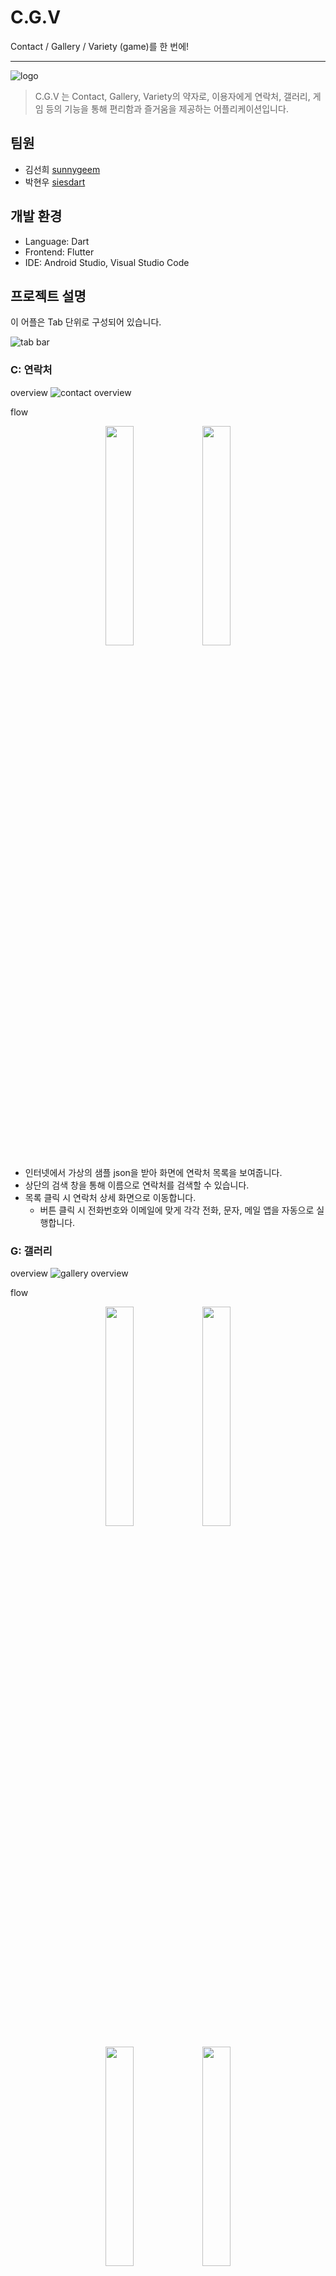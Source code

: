 # C.G.V

Contact / Gallery / Variety (game)를 한 번에!

---

![logo](https://github.com/siesdart/madcamp-week1/assets/91830035/2a2d5a39-f0b5-46af-9bff-50df9dd7ada5)

> C.G.V 는 Contact, Gallery, Variety의 약자로, 이용자에게 연락처, 갤러리, 게임 등의 기능을 통해 편리함과 즐거움을 제공하는 어플리케이션입니다.



## 팀원

- 김선희 [sunnygeem](https://github.com/sunnygeem)
- 박현우 [siesdart](https://github.com/siesdart)



## 개발 환경

- Language: Dart
- Frontend: Flutter
- IDE: Android Studio, Visual Studio Code



## 프로젝트 설명

이 어플은 Tab 단위로 구성되어 있습니다.

![tab bar](https://github.com/siesdart/madcamp-week1/assets/91830035/4ef75adc-337f-47f7-abaa-8f75d1286802)


### C: 연락처
overview
![contact overview](https://github.com/siesdart/madcamp-week1/assets/91830035/bed17ec9-027b-4458-83bb-62ba60883297)

flow
<p align="center">
    <img src="https://github.com/siesdart/madcamp-week1/assets/91830035/b3a18445-2478-444b-a44a-669e123adc5d" width="30%">
    <img src="https://github.com/siesdart/madcamp-week1/assets/91830035/8fe53027-647b-43a6-bc3a-117bd4890894" width="30%">
</p>

       
- 인터넷에서 가상의 샘플 json을 받아 화면에 연락처 목록을 보여줍니다.
- 상단의 검색 창을 통해 이름으로 연락처를 검색할 수 있습니다.
- 목록 클릭 시 연락처 상세 화면으로 이동합니다.
    - 버튼 클릭 시 전화번호와 이메일에 맞게 각각 전화, 문자, 메일 앱을 자동으로 실행합니다.
        

### G: 갤러리
overview
![gallery overview](https://github.com/siesdart/madcamp-week1/assets/91830035/70e82132-86e0-46f5-9ff2-7aa3879416c7)

flow
<p align="center">
    <img src="https://github.com/siesdart/madcamp-week1/assets/91830035/a1c16ea6-b513-49c5-88fc-e090da1d79be" width="30%">
    <img src="https://github.com/siesdart/madcamp-week1/assets/91830035/c0a9cd97-eacc-47fc-834c-4f3ef6e0a1d7" width="30%">
</p>
<p align="center">
    <img src="https://github.com/siesdart/madcamp-week1/assets/91830035/d63a54f1-b16f-49d0-ad68-5807f169c57e" width="30%">
    <img src="https://github.com/siesdart/madcamp-week1/assets/91830035/02e48d92-f529-4637-99e6-44af31cea4da" width="30%">
</p>


- 전체 이미지와 함께 ‘Like’한 이미지를 따로 볼 수 있습니다.
    - 각 section 안에서 scroll view를 제공합니다.
- 이미지를 클릭하면 이미지 상세 화면을 볼 수 있습니다.
    - 이미지 상세 화면은 이미지 이름, 원본 비율의 사진, ‘Like’ 버튼으로 구성되어 있습니다.
    - ‘Like’ 버튼을 누르면, ‘Liked Image’ section에 곧바로 반영되는 것을 볼 수 있습니다.
    - 이미 ‘Like’한 이미지의 상세 화면에서는 ‘Unlike’ 버튼을 통해 ‘Liked Image’ section에서 해당 이미지를 제거할 수 있습니다.
        

### V: 게임
overview
![game overview](https://github.com/siesdart/madcamp-week1/assets/91830035/4fc5b6e6-14bc-4f88-88f5-df4758d6a726)

flow
<p align="center">
    <img src="" width="30%">
</p>


- 사칙 연산 게임을 제공합니다.
    - 상단 바를 통해 레벨과 레벨 내 현재 풀고 있는 문제 번호를 볼 수 있습니다.
    - ‘How to play’ 버튼을 눌러 게임 설명을 볼 수 있습니다.
    - ‘Enter your answer…’ 라는 hint 메시지가 적힌 text box 에 답을 입력할 수 있습니다.
        - 이용자가 입력한 답에 대한 팝업 메시지는 다음과 같습니다.
            ![](https://github.com/siesdart/madcamp-week1/assets/91830035/ad8940ba-c435-4830-8c38-49592ff89cbd)
            
    - 레벨 3까지 모두 완료하거나, ‘Exit’ 버튼을 눌러 게임 결과 화면으로 이동할 수 있습니다.
        ![](https://github.com/siesdart/madcamp-week1/assets/91830035/b1f51d65-d230-49fc-b6be-047dbd85ed36)
        - 결과 화면에서는 (맞힌 문제 / 전체 문제) 비율, (문제 번호, 문제, 정답 여부, 이용자 입력 답, 실제 답) 바를 볼 수 있습니다.
        - 결과 화면에서 ‘Restart’ 버튼을 누르면, 게임을 다시 시작할 수 있습니다.



## .apk link
